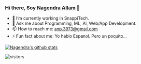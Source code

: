 ### Hi there, Soy <a href="https://nagi1998.github.io">Nagendra Allam</a> 👋

- 🔭 I’m currently working in SnappiTech. 
- 💬 Ask me about Programming, ML, AI, Web/App Development.
- 📫 How to reach me: anp.3973@gmail.com
- ⚡ Fun fact about me: Yo hablo Espanol. Pero un poquito...

<p align="center">
  
<a href="https://github.com/nagi19998/github-readme-stats"><img align="center" src="https://github-readme-stats.vercel.app/api?username=nagi1998&show_icons=true&include_all_commits=true&theme=buefy&hide_border=true" alt="Nagendra's github stats" /></a>
  
![visitors](https://visitor-badge.laobi.icu/badge?page_id=nagi1998.nagi1998)
  
  </p>



